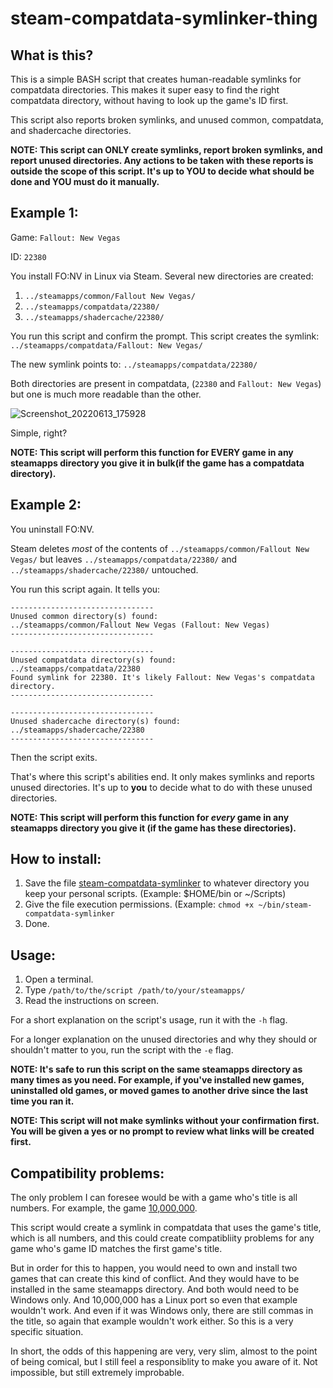 # steam-compatdata-symlinker-thing

## What is this?
This is a simple BASH script that creates human-readable symlinks for compatdata directories. This makes it super easy to find the right compatdata directory, without having to look up the game's ID first.

This script also reports broken symlinks, and unused common, compatdata, and shadercache directories.

**NOTE: This script can ONLY create symlinks, report broken symlinks, and report unused directories. Any actions to be taken with these reports is outside the scope of this script. It's up to YOU to decide what should be done and YOU must do it manually.** 

## Example 1:
Game: `Fallout: New Vegas`

ID: `22380`

You install FO:NV in Linux via Steam. Several new directories are created:
1. `../steamapps/common/Fallout New Vegas/`
2. `../steamapps/compatdata/22380/`
3. `../steamapps/shadercache/22380/`

You run this script and confirm the prompt. This script creates the symlink: `../steamapps/compatdata/Fallout: New Vegas/`

The new symlink points to: `../steamapps/compatdata/22380/`

Both directories are present in compatdata, (`22380` and `Fallout: New Vegas`) but one is much more readable than the other.

![Screenshot_20220613_175928](https://user-images.githubusercontent.com/4404140/173459502-ec491d8c-cdac-4dc3-9b3b-9c29adfd152d.png)

Simple, right?

**NOTE: This script will perform this function for EVERY game in any steamapps directory you give it in bulk(if the game has a compatdata directory).**

## Example 2:
You uninstall FO:NV.

Steam deletes _most_ of the contents of `../steamapps/common/Fallout New Vegas/` but leaves `../steamapps/compatdata/22380/` and `../steamapps/shadercache/22380/` untouched.

You run this script again. It tells you:
```
--------------------------------
Unused common directory(s) found:
../steamapps/common/Fallout New Vegas (Fallout: New Vegas)
--------------------------------

--------------------------------
Unused compatdata directory(s) found:
../steamapps/compatdata/22380
Found symlink for 22380. It's likely Fallout: New Vegas's compatdata directory.
--------------------------------

--------------------------------
Unused shadercache directory(s) found:
../steamapps/shadercache/22380
--------------------------------
```

Then the script exits.

That's where this script's abilities end. It only makes symlinks and reports unused directories. It's up to **you** to decide what to do with these unused directories.

**NOTE: This script will perform this function for _every_ game in any steamapps directory you give it (if the game has these directories).**

## How to install:
1. Save the file [steam-compatdata-symlinker](https://raw.githubusercontent.com/techmouse/steam-compatdata-symlinker-thing/main/steam-compatdata-symlinker) to whatever directory you keep your personal scripts. (Example: $HOME/bin or ~/Scripts)
2. Give the file execution permissions. (Example: `chmod +x ~/bin/steam-compatdata-symlinker`
3. Done.

## Usage:
1. Open a terminal.
2. Type `/path/to/the/script /path/to/your/steamapps/`
3. Read the instructions on screen.

For a short explanation on the script's usage, run it with the `-h` flag.

For a longer explanation on the unused directories and why they should or shouldn't matter to you, run the script with the `-e` flag.

**NOTE: It's safe to run this script on the same steamapps directory as many times as you need. For example, if you've installed new games, uninstalled old games, or moved games to another drive since the last time you ran it.**

**NOTE: This script will not make symlinks without your confirmation first. You will be given a yes or no prompt to review what links will be created first.**

## Compatibility problems:
The only problem I can foresee would be with a game who's title is all numbers. For example, the game [10,000,000](https://store.steampowered.com/app/227580/10000000/).

This script would create a symlink in compatdata that uses the game's title, which is all numbers, and this could create compatibliity problems for any game who's game ID matches the first game's title.

But in order for this to happen, you would need to own and install two games that can create this kind of conflict. And they would have to be installed in the same steamapps directory. And both would need to be Windows only. And 10,000,000 has a Linux port so even that example wouldn't work. And even if it was Windows only, there are still commas in the title, so again that example wouldn't work either. So this is a very specific situation.

In short, the odds of this happening are very, very slim, almost to the point of being comical, but I still feel a responsiblity to make you aware of it. Not impossible, but still extremely improbable.
